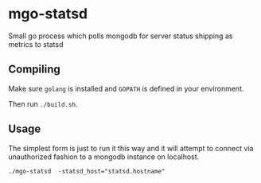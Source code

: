 mgo-statsd
==========

Small go process which polls mongodb for server status shipping as metrics to statsd


## Compiling

Make sure `golang` is installed and `GOPATH` is defined in your environment.

Then run `./build.sh`.

## Usage

The simplest form is just to run it this way and it will attempt to connect via
unauthorized fashion to a mongodb instance on localhost.

```
./mgo-statsd  -statsd_host="statsd.hostname"
```
